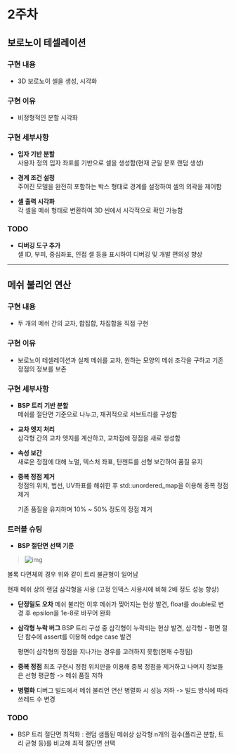 # 2주차

## 보로노이 테셀레이션

### 구현 내용
- 3D 보로노이 셀을 생성, 시각화

### 구현 이유
- 비정형적인 분할 시각화

### 구현 세부사항
- **입자 기반 분할**  
  사용자 정의 입자 좌표를 기반으로 셀을 생성함(현재 균일 분포 랜덤 생성)

- **경계 조건 설정**  
  주어진 모델을 완전히 포함하는 박스 형태로 경계를 설정하여 셀의 외곽을 제어함

- **셀 출력 시각화**  
  각 셀을 메쉬 형태로 변환하여 3D 씬에서 시각적으로 확인 가능함

### TODO
- **디버깅 도구 추가**  
  셀 ID, 부피, 중심좌표, 인접 셀 등을 표시하여 디버깅 및 개발 편의성 향상

---

## 메쉬 불리언 연산

### 구현 내용
- 두 개의 메쉬 간의 교차, 합집합, 차집합을 직접 구현

### 구현 이유
- 보로노이 테셀레이션과 실제 메쉬를 교차, 원하는 모양의 메쉬 조각을 구하고 기존 정점의 정보를 보존

### 구현 세부사항
- **BSP 트리 기반 분할**  
  메쉬를 절단면 기준으로 나누고, 재귀적으로 서브트리를 구성함
 
- **교차 엣지 처리**  
  삼각형 간의 교차 엣지를 계산하고, 교차점에 정점을 새로 생성함

- **속성 보간**  
  새로운 정점에 대해 노멀, 텍스처 좌표, 탄젠트를 선형 보간하여 품질 유지

- **중복 정점 제거**  
  정점의 위치, 법선, UV좌표를 해쉬한 후 std::unordered_map을 이용해 중복 정점 제거
  
  기존 품질을 유지하며 10% ~ 50% 정도의 정점 제거

### 트러블 슈팅
- **BSP 절단면 선택 기준**
>![img](https://commons.apache.org/proper/commons-geometry/images/tutorials/bsp-tree/hex-unbalanced.svg)

  볼록 다면체의 경우 위와 같이 트리 불균형이 일어남
  
  현재 메쉬 상의 랜덤 삼각형을 사용 (고정 인덱스 사용시에 비해 2배 정도 성능 향상)
  
- **단정밀도 오차**
  메쉬 불리언 이후 메쉬가 찢어지는 현상 발견, float를 double로 변경 후 epsilon을 1e-8로 바꾸어 완화
  
- **삼각형 누락 버그**
  BSP 트리 구성 중 삼각형이 누락되는 현상 발견, 삼각형 - 평면 절단 함수에 assert를 이용해 edge case 발견
  
  평면이 삼각형의 정점을 지나가는 경우를 고려하지 못함(현재 수정됨)
  
- **중복 정점**
  최초 구현시 정점 위치만을 이용해 중복 정점을 제거하고 나머지 정보들은 선형 평균함 -> 메쉬 품질 저하

- **병렬화**
  디버그 빌드에서 메쉬 불리언 연산 병렬화 시 성능 저하 -> 빌드 방식에 따라 쓰레드 수 변경

### TODO
- BSP 트리 절단면 최적화 : 랜덤 샘플된 메쉬상 삼각형 n개의 점수(폴리곤 분할, 트리 균형 등)를 비교해 최적 절단면 선택






